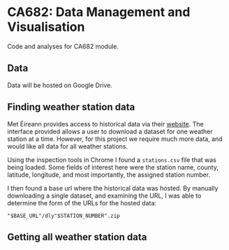 # CA682: Data Management and Visualisation

Code and analyses for CA682 module.

## Data

Data will be hosted on Google Drive.

## Finding weather station data

Met Éireann provides access to historical data via their [website](https://www.met.ie/climate/available-data/historical-data).
The interface provided allows a user to download a dataset for one weather station at a time. However, for this project we require much more data, and would like all data for all weather stations.

Using the inspection tools in Chrome I found a `stations.csv` file that was being loaded. Some fields of interest here were the station name, county, latitude, longitude, and most importantly, the assigned station number.

I then found a base url where the historical data was hosted. By manually downloading a single dataset, and examining the URL, I was able to determine the form of the URLs for the hosted data:

`"$BASE_URL"/dly"$STATION_NUMBER".zip`

## Getting all weather station data
